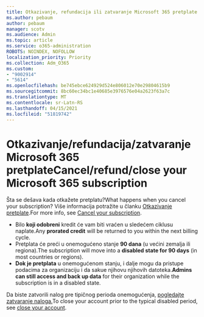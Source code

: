 ```yaml
---
title: Otkazivanje, refundacija ili zatvaranje Microsoft 365 pretplate
ms.author: pebaum
author: pebaum
manager: scotv
ms.audience: Admin
ms.topic: article
ms.service: o365-administration
ROBOTS: NOINDEX, NOFOLLOW
localization_priority: Priority
ms.collection: Adm_O365
ms.custom:
- "9002914"
- "5614"
ms.openlocfilehash: be745ebce624929d524e806012e70e29804615b9
ms.sourcegitcommit: 8bc60ec34bc1e40685e3976576e04a2623f63a7c
ms.translationtype: MT
ms.contentlocale: sr-Latn-RS
ms.lasthandoff: 04/15/2021
ms.locfileid: "51819742"
---
```

# <a name="cancelrefundclose-your-microsoft-365-subscription"></a><span data-ttu-id="387b0-102">Otkazivanje/refundacija/zatvaranje Microsoft 365 pretplate</span><span class="sxs-lookup"><span data-stu-id="387b0-102">Cancel/refund/close your Microsoft 365 subscription</span></span>

<span data-ttu-id="387b0-103">Šta se dešava kada otkažete pretplatu?</span><span class="sxs-lookup"><span data-stu-id="387b0-103">What happens when you cancel your subscription?</span></span> <span data-ttu-id="387b0-104">Više informacija potražite u članku [Otkazivanje pretplate](https://docs.microsoft.com/microsoft-365/commerce/subscriptions/cancel-your-subscription?view=o365-worldwide).</span><span class="sxs-lookup"><span data-stu-id="387b0-104">For more info, see [Cancel your subscription](https://docs.microsoft.com/microsoft-365/commerce/subscriptions/cancel-your-subscription?view=o365-worldwide).</span></span>

- <span data-ttu-id="387b0-105">Bilo **koji odobreni** kredit će vam biti vraćen u sledećem ciklusu naplate.</span><span class="sxs-lookup"><span data-stu-id="387b0-105">Any **prorated credit** will be returned to you within the next billing cycle.</span></span>
- <span data-ttu-id="387b0-106">Pretplata će preći u onemogućeno stanje **90 dana** (u većini zemalja ili regiona).</span><span class="sxs-lookup"><span data-stu-id="387b0-106">The subscription will move into a **disabled state for 90 days** (in most countries or regions).</span></span>
- <span data-ttu-id="387b0-107">**Dok je pretplata** u onemogućenom stanju, i dalje mogu da pristupe podacima za organizaciju i da sakue njihovu njihovih datoteka.</span><span class="sxs-lookup"><span data-stu-id="387b0-107">**Admins can still access and back up data** for their organization while the subscription is in a disabled state.</span></span>

<span data-ttu-id="387b0-108">Da biste zatvorili nalog pre tipičnog perioda onemogućenja, [pogledajte zatvaranje naloga.](https://docs.microsoft.com/microsoft-365/commerce/close-your-account?view=o365-worldwide)</span><span class="sxs-lookup"><span data-stu-id="387b0-108">To close your account prior to the typical disabled period, see [close your account](https://docs.microsoft.com/microsoft-365/commerce/close-your-account?view=o365-worldwide).</span></span>

